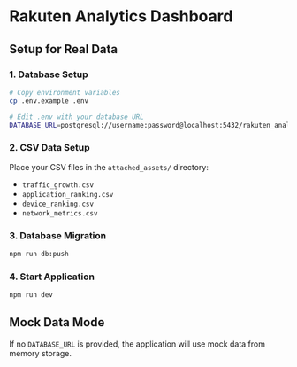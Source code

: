 # Rakuten Analytics Dashboard

## Setup for Real Data

### 1. Database Setup
```bash
# Copy environment variables
cp .env.example .env

# Edit .env with your database URL
DATABASE_URL=postgresql://username:password@localhost:5432/rakuten_analytics
```

### 2. CSV Data Setup
Place your CSV files in the `attached_assets/` directory:
- `traffic_growth.csv`
- `application_ranking.csv` 
- `device_ranking.csv`
- `network_metrics.csv`

### 3. Database Migration
```bash
npm run db:push
```

### 4. Start Application
```bash
npm run dev
```

## Mock Data Mode
If no `DATABASE_URL` is provided, the application will use mock data from memory storage.